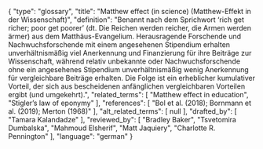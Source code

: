 {
    "type": "glossary",
    "title": "Matthew effect (in science) (Matthew-Effekt in der Wissenschaft)",
    "definition": "Benannt nach dem Sprichwort ‘rich get richer; poor get poorer’ (dt. Die Reichen werden reicher, die Armen werden ärmer) aus dem Matthäus-Evangelium. Herausragende Forschende und Nachwuchsforschende mit einem angesehenen Stipendium erhalten unverhältnismäßig viel Anerkennung und Finanzierung für ihre Beiträge zur Wissenschaft, während relativ unbekannte oder Nachwuchsforschende ohne ein angesehenes Stipendium unverhältnismäßig wenig Anerkennung für vergleichbare Beiträge erhalten. Die Folge ist ein erheblicher kumulativer Vorteil, der sich aus bescheidenen anfänglichen vergleichbaren Vorteilen ergibt (und umgekehrt).",
    "related_terms": [
        "Matthew effect in education",
        "Stigler’s law of eponymy"
    ],
    "references": [
        "Bol et al. (2018); Bornmann et al. (2019); Merton (1968)"
    ],
    "alt_related_terms": [
        null
    ],
    "drafted_by": [
        "Tamara Kalandadze"
    ],
    "reviewed_by": [
        "Bradley Baker",
        "Tsvetomira Dumbalska",
        "Mahmoud Elsherif",
        "Matt Jaquiery",
        "Charlotte R. Pennington"
    ],
    "language": "german"
}